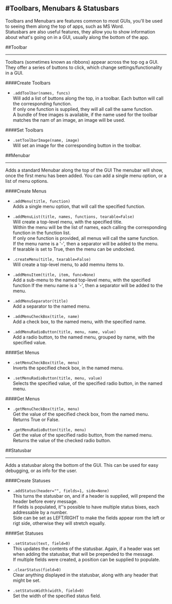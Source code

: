 #Toolbars, Menubars & Statusbars
----
Toolbars and Menubars are features common to most GUIs, you'll be used to seeing them along the top of apps, such as MS Word.  
Statusbars are also useful features, they allow you to show information about what's going on in a GUI, usually along the bottom of the app.  

##Toolbar
___
Toolbars (sometimes known as ribbons) appear across the top og a GUI.  
They offer a series of buttons to click, which change settings/functionality in a GUI.

####Create Toolbars

* `.addToolbar(names, funcs)`  
    Will add a list of buttons along the top, in a toolbar. Each button will call the corresponding function.  
    If only one function is supplied, they will all call the same function.  
    A bundle of free images is available, if the name used for the toolbar matches the nam of an image, an image will be used.  

####Set Toolbars

* `.setToolbarImage(name, image)`  
Will set an image for the corresponding button in the toolbar.

##Menubar
___
Adds a standard Menubar along the top of the GUI
The menubar will show, once the first menu has been added.
You can add a single menu option, or a list of menu options.

####Create Menus

* `.addMenu(title, function)`  
    Adds a single menu option, that will call the specified function.

* `.addMenuList(title, names, functions, tearable=False)`  
    Will create a top-level menu, with the specified title.  
    Within the menu will be the list of names, each calling the corresponding function in the function list.  
    If only one function is provided, all menus will call the same function.  
    If the menu name is a '-', then a separator will be added to the menu.  
    If tearable is set to True, then the menu can be undocked.  

* `.createMenu(title, tearable=False)`  
    Will create a top-level menu, to add memnu items to.

* `.addMenuItem(title, item, func=None)`  
    Add a sub-menu to the named top-level menu, with the specified function
    If the menu name is a '-', then a separator will be added to the menu.

* `.addMenuSeparator(title)`  
    Add a separator to the named menu.

* `.addMenuCheckBox(title, name)`  
    Add a check box, to the named menu, with the specified name.

* `.addMenuRadioButton(title, menu, name, value)`  
    Add a radio button, to the named menu, grouped by name, with the specified value.

####Set Menus

* `.setMenuCheckBox(title, menu)`  
    Inverts the specified check box, in the named menu.

* `.setMenuRadioButton(title, menu, value)`  
    Selects the specified value, of the specified radio button, in the named menu.

####Get Menus

* `.getMenuCheckBox(title, menu)`  
    Get the value of the specified check box, from the named menu.  
    Returns True or False.

* `.getMenuRadioButton(title, menu)`  
    Get the value of the specified radio button, from the named menu.  
    Returns the value of the checked radio button.

##Statusbar
___
Adds a statusbar along the bottom of the GUI.
This can be used for easy debugging, or as info for the user.

####Create Statuses

* `.addStatus(header="", fields=1, side=None)`  
    This turns the statusbar on, and if a header is supplied, will prepend the header before every message.  
    If fields is populated, it''s possible to have multiple status bixes, each addressable by a number.  
    Side can be set as LEFT/RIGHT to make the fields appear rom the left or rigt side, otherwise they will stretch equally.


####Set Statuses
* `.setStatus(text, field=0)`  
    This updates the contents of the statusbar. Again, if a header was set when adding the statusbar, that will be prepended to the message.  
    If multiple fields were created, a position can be supplied to populate.

* `.clearStatus(field=0)`  
    Clear anything displayed in the statusbar, along with any header that might be set.

* `.setStatusWidth(width, field=0)`  
    Set the width of the specified status field.

